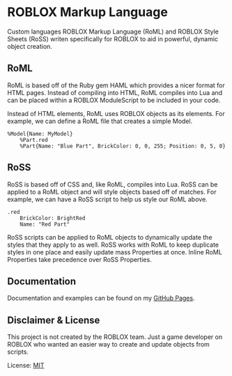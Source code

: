 # ROBLOX Markup Language
Custom languages ROBLOX Markup Language (RoML) and ROBLOX Style Sheets (RoSS) writen specifically for ROBLOX to aid in powerful, dynamic object creation.

## RoML
RoML is based off of the Ruby gem HAML which provides a nicer format for HTML pages. Instead of compiling into HTML, RoML compiles into Lua and can be placed within a ROBLOX ModuleScript to be included in your code.

Instead of HTML elements, RoML uses ROBLOX objects as its elements. For example, we can define a RoML file that creates a simple Model.

```
%Model{Name: MyModel}
	%Part.red
	%Part{Name: "Blue Part", BrickColor: 0, 0, 255; Position: 0, 5, 0}
```

## RoSS
RoSS is based off of CSS and, like RoML, compiles into Lua. RoSS can be applied to a RoML object and will style objects based off of matches. For example, we can have a RoSS script to help us style our RoML above.

```
.red
	BrickColor: BrightRed
	Name: "Red Part"
```

RoSS scripts can be applied to RoML objects to dynamically update the styles that they apply to as well. RoSS works with RoML to keep duplicate styles in one place and easily update mass Properties at once. Inline RoML Properties take precedence over RoSS Properties.

## Documentation

Documentation and examples can be found on my [GitHub Pages](http://tbshrichard.github.io/roml/).

## Disclaimer & License

This project is not created by the ROBLOX team. Just a game developer on ROBLOX who wanted an easier way to create and update objects from scripts.

License: [MIT](https://github.com/TBSHRichard/ROBLOX-Markup-Language/blob/master/LICENSE)
